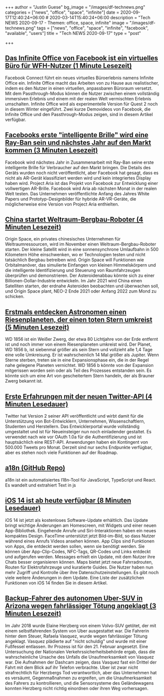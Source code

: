 +++
author = "Justin Guese"
bg_image = "/images/df-technews.png"
categories = ["news", "office", "space", "infinite"]
date = 2020-09-17T12:40:24+06:00 # 2020-03-14T15:40:24+06:00
description = "Tech NEWS 2020-09-17 - Themen: office, space, infinite"
image = "/images/df-technews.png"
tags = ["news", "office", "space", "infinite", "facebook", "available", "users"]
title = "Tech NEWS 2020-09-17"
type = "post"

+++

## [Das Infinite Office von Facebook ist ein virtuelles Büro für WFH-Nutzer (1 Minute Lesezeit)](https://www.engadget.com/facebook-infinite-office-181634992.html/1/010001749b89092d-6ef2dbc5-15ae-48ae-b062-02061f05d5a4-000000/F6TqBhKITanqvaQ5bFARfhbmq7ldt_LMe-feMOm8BJk=159)

 Facebook Connect führt ein neues virtuelles Büroerlebnis namens Infinite Office ein. Infinite Office macht das Arbeiten von zu Hause aus realistischer, indem es den Nutzer in einen virtuellen, anpassbaren Büroraum versetzt. Mit dem Passthrough-Modus können die Nutzer zwischen einem vollständig immersiven Erlebnis und einem mit der realen Welt vermischten Erlebnis umschalten. Infinite Office wird als experimentelle Version für Quest 2 noch in diesem Winter eingeführt. Zwei kurze Demovideos von Facebook, die Infinite Office und den Passthrough-Modus zeigen, sind in diesem Artikel verfügbar.

## [Facebooks erste "intelligente Brille" wird eine Ray-Ban sein und nächstes Jahr auf den Markt kommen (3 Minuten Lesezeit)](https://www.theverge.com/2020/9/16/21439929/facebook-ar-smart-glasses-ray-ban-announcement/1/010001749b89092d-6ef2dbc5-15ae-48ae-b062-02061f05d5a4-000000/NGRwNr_A_oHMtWh4wVIWALr6BxE1ucXyjgI3UwSeauw=159)

 Facebook wird nächstes Jahr in Zusammenarbeit mit Ray-Ban seine erste intelligente Brille für Verbraucher auf den Markt bringen. Die Details des Geräts wurden noch nicht veröffentlicht, aber Facebook hat gesagt, dass es nicht als AR-Gerät klassifiziert werden wird und kein integriertes Display haben wird. Project Aria ist das Projekt von Facebook zur Entwicklung einer vollwertigen AR-Brille. Facebook wird Aria ab nächsten Monat in der realen Welt testen. Das Unternehmen veröffentlichte Anfang des Jahres White Papers und Prototyp-Designbilder für hybride AR-VR-Geräte, die möglicherweise eine Version von Project Aria enthielten.

## [China startet Weltraum-Bergbau-Roboter (4 Minuten Lesezeit)](https://spectrum.ieee.org/tech-talk/aerospace/satellites/china-to-launch-space-mining-bot/1/010001749b89092d-6ef2dbc5-15ae-48ae-b062-02061f05d5a4-000000/oE1xdslWShsJ_jYSYyJYq7wXhkSNHuA74T-zmuu9C5g=159)

 Origin Space, ein privates chinesisches Unternehmen für Weltraumressourcen, wird im November einen Weltraum-Bergbau-Roboter starten. Der kleine Satellit wird in eine sonnensynchrone Umlaufbahn in 500 Kilometern Höhe einschwenken, wo er Technologien testen und nicht tatsächlich Bergbau betreiben wird. Origin Space will Funktionen wie Orbitalmanöver, das simulierte Einfangen von kleinen Himmelskörpern und die intelligente Identifizierung und Steuerung von Raumfahrzeugen überprüfen und demonstrieren. Der Asteroidenabbau könnte sich zu einer Billionen-Dollar-Industrie entwickeln. Im Jahr 2021 wird China einen Satelliten starten, der erdnahe Asteroiden beobachten und überwachen soll, und Origin Space plant, NEO-2 Ende 2021 oder Anfang 2022 zum Mond zu schicken.

## [Erstmals entdecken Astronomen einen Riesenplaneten, der einen toten Stern umkreist (5 Minuten Lesezeit)](https://www.cnet.com/news/in-a-first-astronomers-detect-giant-planet-orbiting-a-dead-star//1/010001749b89092d-6ef2dbc5-15ae-48ae-b062-02061f05d5a4-000000/BzjRTQdOLHQh2txUNvwzHR8Z8YMNDaDxTgxY8xnv2JU=159)

 WD 1856 ist ein Weißer Zwerg, der etwa 80 Lichtjahre von der Erde entfernt ist und noch immer von einem Riesenplaneten umkreist wird. Der Planet, WD 1856 b, ist siebenmal größer als sein Stern und vollzieht alle 1,4 Tage eine volle Umkreisung. Er ist wahrscheinlich 14 Mal größer als Jupiter. Wenn Sterne sterben, treten sie in eine Expansionsphase ein, die in der Regel nahe gelegene Planeten vernichtet. WD 1856 b könnte von der Expansion mitgerissen worden sein oder als Teil des Prozesses entstanden sein. Es könnte sich um eine Art von gescheitertem Stern handeln, der als Brauner Zwerg bekannt ist.

## [Erste Erfahrungen mit der neuen Twitter-API (4 Minuten Lesedauer)](https://dev.to/bearer/first-hands-on-the-new-twitter-api-44e9/1/010001749b89092d-6ef2dbc5-15ae-48ae-b062-02061f05d5a4-000000/hZWIdO1g9fivAFHJ3KQbeFqAV5w60GjuZUNNNfFf_RQ=159)

 Twitter hat Version 2 seiner API veröffentlicht und wirbt damit für die Unterstützung von Bot-Entwicklern, Unternehmen, Wissenschaftlern, Studenten und Herstellern. Das Entwicklerportal wurde vollständig umgestaltet und ist für Neueinsteiger nun noch einladender gestaltet. Es verwendet nach wie vor OAuth 1.0a für die Authentifizierung und ist hauptsächlich eine REST-API. Anwendungen haben ein Kontingent von 500.000 Tweets pro Monat. Derzeit sind nur sechs Endpunkte verfügbar, aber es stehen noch viele Funktionen auf der Roadmap.

## [a18n (GitHub Repo)](https://github.com/FallenMax/a18n/1/010001749b89092d-6ef2dbc5-15ae-48ae-b062-02061f05d5a4-000000/rQq2sQDIfw-7MGXmpAzoe73RXXIXvapjKiiaSxCA4PE=159)

 a18n ist ein automatisiertes I18n-Tool für JavaScript, TypeScript und React. Es wandelt und extrahiert Text in js

## [iOS 14 ist ab heute verfügbar (8 Minuten Lesedauer)](https://www.apple.com/newsroom/2020/09/ios-14-is-available-today//1/010001749b89092d-6ef2dbc5-15ae-48ae-b062-02061f05d5a4-000000/2_oqmtaI_5r5XxwzwncErDqM026_xm9e3mks5uhBmd4=159)

 iOS 14 ist jetzt als kostenloses Software-Update erhältlich. Das Update bringt wichtige Änderungen am Homescreen, mit Widgets und einer neuen App-Bibliothek. Eingehende Anrufe und Siri-Interaktionen haben ein neues kompaktes Design. FaceTime unterstützt jetzt Bild-im-Bild, so dass Nutzer während eines Anrufs Videos ansehen können. App Clips sind Funktionen von Apps, die entdeckt werden sollen, wenn sie benötigt werden. Sie können über App-Clip-Codes, NFC-Tags, QR-Codes und Links entdeckt und aufgerufen werden. Messages erhielt ein Update, mit dem Nutzer ihre Chats besser organisieren können. Maps bietet jetzt neue Fahrradrouten, Routen für Elektrofahrzeuge und kuratierte Guides. Die Nutzer haben nun mehr Zugriff und Kontrolle über ihre Datenschutzeinstellungen. Es gibt noch viele weitere Änderungen in dem Update. Eine Liste der zusätzlichen Funktionen von iOS 14 finden Sie in diesem Artikel.

## [Backup-Fahrer des autonomen Uber-SUV in Arizona wegen fahrlässiger Tötung angeklagt (3 Minuten Lesezeit)](https://www.npr.org/2020/09/16/913530100/backup-driver-of-autonomous-uber-suv-charged-with-negligent-homicide-in-arizona/1/010001749b89092d-6ef2dbc5-15ae-48ae-b062-02061f05d5a4-000000/xK41mpEE118u28yQm-JmiZxMmMvFAtf_CijZCrfWK1s=159)

 Im Jahr 2018 wurde Elaine Herzberg von einem Volvo-SUV getötet, der mit einem selbstfahrenden System von Uber ausgestattet war. Die Fahrerin hinter dem Steuer, Rafaela Vasquez, wurde wegen fahrlässiger Tötung angeklagt. Vasquez plädierte auf "nicht schuldig" und wurde mit einer Fußfessel entlassen. Ihr Prozess ist für den 21. Februar angesetzt. Eine Untersuchung der Nationalen Verkehrssicherheitsbehörde ergab, dass die wahrscheinliche Ursache des Unfalls die Unaufmerksamkeit von Vasquez war. Die Aufnahmen der Dashcam zeigen, dass Vasquez fast ein Drittel der Fahrt mit dem Blick auf ihr Telefon verbrachte. Uber ist zwar nicht strafrechtlich für Herzbergs Tod verantwortlich, aber das Unternehmen hat es versäumt, Gegenmaßnahmen zu ergreifen, um die Unaufmerksamkeit des Fahrers zu kontrollieren, und die Sensorsysteme des Geländewagens konnten Herzberg nicht richtig einordnen oder ihren Weg vorhersagen.

